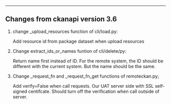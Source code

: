 ---------------------------------
Changes from ckanapi version 3.6
---------------------------------

1. change _upload_resources function of cli/load.py:

    Add resource id from package dataset when upload resources

2. Change extract_ids_or_names funtion of cli/delete/py:

    Return name first instead of ID. For the remote system, the 
    ID should be different with the current system. But the name
    should be the same.

3. Change _request_fn and _request_fn_get functions of remoteckan.py;
    
    Add verify=False when call requests. Our UAT server side with SSL 
    self-signed centifcate. Should turn off the verification when call
    outside of server.



